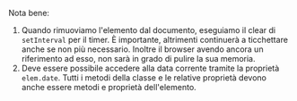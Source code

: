 
Nota bene:
1. Quando rimuoviamo l'elemento dal documento, eseguiamo il clear di `setInterval` per il timer. È importante, altrimenti continuerà a ticchettare anche se non più necessario. Inoltre il browser avendo ancora un riferimento ad esso, non sarà in grado di pulire la sua memoria.
2. Deve essere possibile accedere alla data corrente tramite la proprietà `elem.date`. Tutti i metodi della classe e le relative proprietà devono anche essere metodi e proprietà dell'elemento.
